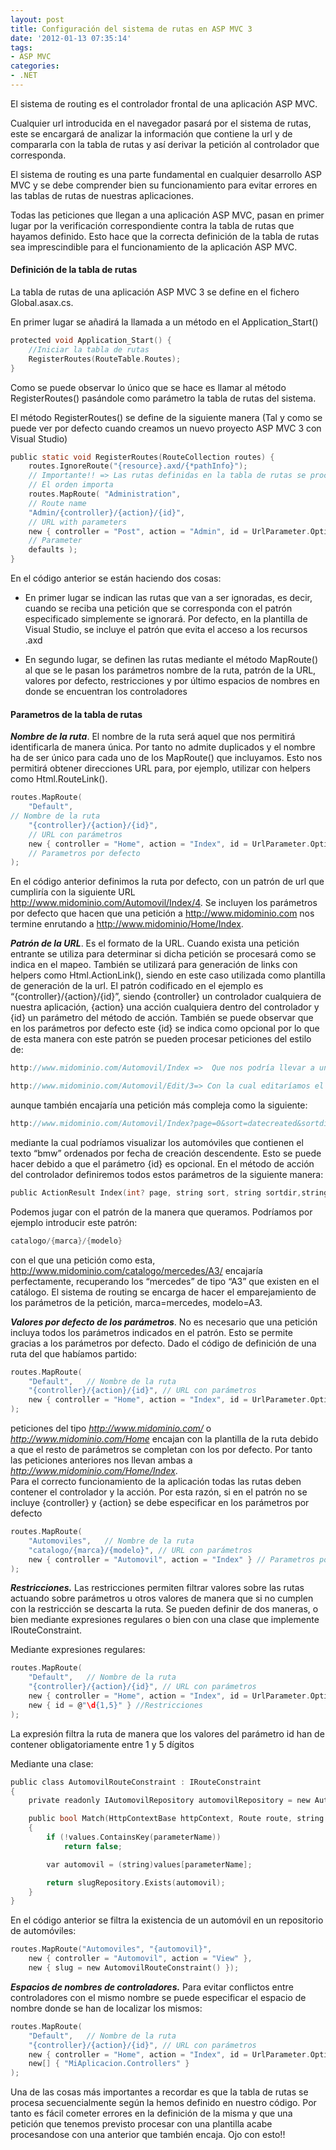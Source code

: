 ```yaml
---
layout: post
title: Configuración del sistema de rutas en ASP MVC 3
date: '2012-01-13 07:35:14'
tags:
- ASP MVC
categories:
- .NET
---
```


El sistema de routing es el controlador frontal de una aplicación ASP MVC.

Cualquier url introducida en el navegador pasará por el sistema de rutas, este se encargará de analizar la información que contiene la url y de compararla con la tabla de rutas y así derivar la petición al controlador que corresponda.

El sistema de routing es una parte fundamental en cualquier desarrollo ASP MVC y se debe comprender bien su funcionamiento para evitar errores en las tablas de rutas de nuestras aplicaciones.

Todas las peticiones que llegan a una aplicación ASP MVC, pasan en primer lugar por la verificación correspondiente contra la tabla de rutas que hayamos definido. Esto hace que la correcta definición de la tabla de rutas sea imprescindible para el funcionamiento de la aplicación ASP MVC.

#### Definición de la tabla de rutas

La tabla de rutas de una aplicación ASP MVC 3 se define en el fichero Global.asax.cs.

En primer lugar se añadirá la llamada a un método en el Application_Start()

```c
protected void Application_Start() {
    //Iniciar la tabla de rutas
    RegisterRoutes(RouteTable.Routes);
}
```

Como se puede observar lo único que se hace es llamar al método RegisterRoutes() pasándole como parámetro la tabla de rutas del sistema.

El método RegisterRoutes() se define de la siguiente manera (Tal y como se puede ver por defecto cuando creamos un nuevo proyecto ASP MVC 3 con Visual Studio)

```c
public static void RegisterRoutes(RouteCollection routes) {
    routes.IgnoreRoute("{resource}.axd/{*pathInfo}");
    // Importante!! => Las rutas definidas en la tabla de rutas se procesan secuencialmente
    // El orden importa
    routes.MapRoute( "Administration",
    // Route name
    "Admin/{controller}/{action}/{id}",
    // URL with parameters
    new { controller = "Post", action = "Admin", id = UrlParameter.Optional }
    // Parameter
    defaults );
}
```


En el código anterior se están haciendo dos cosas:

- En primer lugar se indican las rutas que van a ser ignoradas, es decir, cuando se reciba una petición que se corresponda con el patrón especificado simplemente se ignorará. Por defecto, en la plantilla de Visual Studio, se incluye el patrón que evita el acceso a los recursos .axd

- En segundo lugar, se definen las rutas mediante el método MapRoute() al que se le pasan los parámetros nombre de la ruta, patrón de la URL, valores por defecto, restricciones y por último espacios de nombres en donde se encuentran los controladores

#### Parametros de la tabla de rutas

***Nombre de la ruta***. El nombre de la ruta será aquel que nos permitirá identificarla de manera única. Por tanto no admite duplicados y el nombre ha de ser único para cada uno de los MapRoute() que incluyamos. Esto nos permitirá obtener direcciones URL para, por ejemplo, utilizar con helpers como Html.RouteLink().

```c
routes.MapRoute(
    "Default",
// Nombre de la ruta
    "{controller}/{action}/{id}",
    // URL con parámetros
    new { controller = "Home", action = "Index", id = UrlParameter.Optional }
    // Parametros por defecto
);
```



En el código anterior definimos la ruta por defecto, con un patrón de url que cumpliría con la siguiente URL http://www.midominio.com/Automovil/Index/4. Se incluyen los parámetros por defecto que hacen que una petición a http://www.midominio.com nos termine enrutando a http://www.midominio/Home/Index.

***Patrón de la URL***. Es el formato de la URL. Cuando exista una petición entrante se utiliza para determinar si dicha petición se procesará como se indica en el mapeo. También se utilizará para generación de links con helpers como Html.ActionLink(), siendo en este caso utilizada como plantilla de generación de la url. El patrón codificado en el ejemplo es “{controller}/{action}/{id}”, siendo {controller} un controlador cualquiera de nuestra aplicación, {action} una acción cualquiera dentro del controlador y {id} un parámetro del método de acción. También se puede observar que en los parámetros por defecto este {id} se indica como opcional por lo que de esta manera con este patrón se pueden procesar peticiones del estilo de:

```c
http://www.midominio.com/Automovil/Index =>  Que nos podría llevar a un índice de todos los automóviles

http://www.midominio.com/Automovil/Edit/3=> Con la cual editaríamos el automóvil  con identificador 3
```

aunque también encajaría una petición más compleja como la siguiente:

```c
http://www.midominio.com/Automovil/Index?page=0&sort=datecreated&sortdir=DESC&searchstring=bmw
```

mediante la cual podríamos visualizar los automóviles que contienen el texto “bmw” ordenados por fecha de creación descendente. Esto se puede hacer debido a que el parámetro {id} es opcional. En el método de acción del controlador definiremos todos estos parámetros de la siguiente manera:

```c
public ActionResult Index(int? page, string sort, string sortdir,string searchstring)
```

Podemos jugar con el patrón de la manera que queramos. Podríamos por ejemplo introducir este patrón:

```c
catalogo/{marca}/{modelo}
```

con el que una petición como esta, http://www.midominio.com/catalogo/mercedes/A3/ encajaría perfectamente, recuperando los “mercedes” de tipo “A3” que existen en el catálogo. El sistema de routing se encarga de hacer el emparejamiento de los parámetros de la petición, marca=mercedes, modelo=A3.

***Valores por defecto de los parámetros***. No es necesario que una petición incluya todos los parámetros indicados en el patrón. Esto se permite gracias a los parámetros por defecto. Dado el código de definición de una ruta del que habíamos partido:

```c
routes.MapRoute(
    "Default",   // Nombre de la ruta
    "{controller}/{action}/{id}", // URL con parámetros
    new { controller = "Home", action = "Index", id = UrlParameter.Optional } // Parametros por defecto
);
```

peticiones del tipo *http://www.midominio.com/* o *http://www.midominio.com/Home* encajan con la plantilla de la ruta debido a que el resto de parámetros se completan con los por defecto. Por tanto las peticiones anteriores nos llevan ambas a *http://www.midominio.com/Home/Index*.  
Para el correcto funcionamiento de la aplicación todas las rutas deben contener el controlador y la acción. Por esta razón, si en el patrón no se incluye {controller} y {action} se debe especificar en los parámetros por defecto

```c
routes.MapRoute(
    "Automoviles",   // Nombre de la ruta
    "catalogo/{marca}/{modelo}", // URL con parámetros
    new { controller = "Automovil", action = "Index" } // Parametros por defecto
);
```

***Restricciones.*** Las restricciones permiten filtrar valores sobre las rutas actuando sobre parámetros u otros valores de manera que si no cumplen con la restricción se descarta la ruta. Se pueden definir de dos maneras, o bien mediante expresiones regulares o bien con una clase que implemente IRouteConstraint.

Mediante expresiones regulares:

```c
routes.MapRoute(
    "Default",   // Nombre de la ruta
    "{controller}/{action}/{id}", // URL con parámetros
    new { controller = "Home", action = "Index", id = UrlParameter.Optional } // Parametros por defecto,
    new { id = @"\d{1,5}" } //Restricciones
);
```

La expresión filtra la ruta de manera que los valores del parámetro id han de contener obligatoriamente entre 1 y 5 dígitos

Mediante una clase:

```c
public class AutomovilRouteConstraint : IRouteConstraint
{
    private readonly IAutomovilRepository automovilRepository = new AutomovilRepository();

    public bool Match(HttpContextBase httpContext, Route route, string parameterName, RouteValueDictionary values, RouteDirection routeDirection)
    {
        if (!values.ContainsKey(parameterName))
            return false;

        var automovil = (string)values[parameterName];

        return slugRepository.Exists(automovil);
    }
}
````

En el código anterior se filtra la existencia de un automóvil en un repositorio de automóviles:

```c
routes.MapRoute("Automoviles", "{automovil}",
    new { controller = "Automovil", action = "View" },
    new { slug = new AutomovilRouteConstraint() });
````

***Espacios de nombres de controladores.*** Para evitar conflictos entre controladores con el mismo nombre se puede especificar el espacio de nombre donde se han de localizar los mismos:

```c
routes.MapRoute(
    "Default",   // Nombre de la ruta
    "{controller}/{action}/{id}", // URL con parámetros
    new { controller = "Home", action = "Index", id = UrlParameter.Optional } // Parametros por defecto,
    new[] { "MiAplicacion.Controllers" }
);
````

Una de las cosas más importantes a recordar es que la tabla de rutas se procesa secuencialmente según la hemos definido en nuestro código. Por tanto es fácil cometer errores en la definición de la misma y que una petición que tenemos previsto procesar con una plantilla acabe procesandose con una anterior que también encaja. Ojo con esto!!


